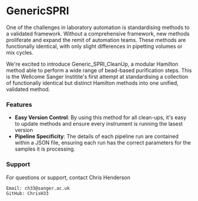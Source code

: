 # GenericSPRI
One of the challenges in laboratory automation is standardising methods to a validated framework. Without a comprehensive framework, new methods proliferate and expand the remit of automation teams. These methods are functionally identical, with only slight differences in pipetting volumes or mix cycles. 

We're excited to introduce Generic_SPRI_CleanUp, a modular Hamilton method able to perform a wide range of bead-based purification steps. This is the Wellcome Sanger Institite's first attempt at standardising a collection of functionally identical but distinct Hamilton methods into one unified, validated method.

### Features
- **Easy Version Control**: By using this method for all clean-ups, it's easy to update methods and ensure every instrument is running the lasest version
- **Pipeline Specificity**: The details of each pipeline run are contained within a JSON file, ensuring each run has the correct parameters for the samples it is processing.

### Support

For questions or support, contact Chris Henderson

    Email: ch33@sanger.ac.uk
    GitHub: ChrisH33
